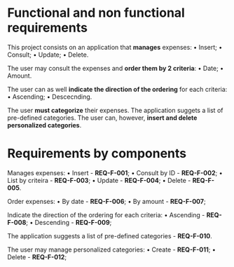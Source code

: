 # Functional and non functional requirements 
This project consists on an application that **manages** expenses:
    • Insert; 
    • Consult;
    • Update;
    • Delete.
    
The user may consult the expenses and **order them by 2 criteria**: 
    • Date;
    • Amount.
    
The user can as well **indicate the direction of the ordering** for each criteria:
    • Ascending;
    • Descecnding.
    
The user **must categorize** their expenses.
The application suggets a list of pre-defined categories.
The user can, however, **insert and delete personalized categories**.


# Requirements by components
Manages expenses:
    • Insert - **REQ-F-001**;
    • Consult by ID - **REQ-F-002**;
    • List by criteira - **REQ-F-003**; 
    • Update - **REQ-F-004**; 
    • Delete - **REQ-F-005**.

Order expenses:
    • By date - **REQ-F-006**; 
    • By amount - **REQ-F-007**; 

Indicate the direction of the ordering for each criteria:
    • Ascending - **REQ-F-008**; 
    • Descending - **REQ-F-009**;

The application suggests a list of pre-defined categories - **REQ-F-010**.

The user may manage personalized categories:
    • Create - **REQ-F-011**; 
    • Delete - **REQ-F-012**; 


